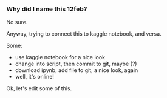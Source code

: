 ### Why did I name this 12feb?
No sure. 

Anyway, trying to connect this to kaggle notebook, and versa. 

Some:

  - use kaggle notebook for a nice look
  - change into script, then commit to git, maybe (?)
  - download ipynb, add file to git, a nice look, again
  - well, it's online!
 

Ok, let's edit some of this. 
